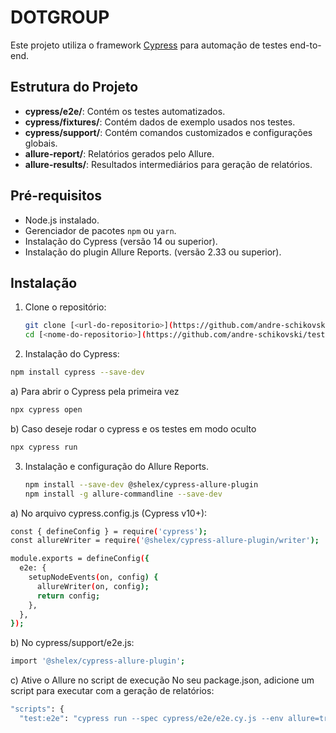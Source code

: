 # DOTGROUP

Este projeto utiliza o framework [Cypress](https://www.cypress.io/) para automação de testes end-to-end.

## Estrutura do Projeto

- **cypress/e2e/**: Contém os testes automatizados.
- **cypress/fixtures/**: Contém dados de exemplo usados nos testes.
- **cypress/support/**: Contém comandos customizados e configurações globais.
- **allure-report/**: Relatórios gerados pelo Allure.
- **allure-results/**: Resultados intermediários para geração de relatórios.

## Pré-requisitos

- Node.js instalado.
- Gerenciador de pacotes `npm` ou `yarn`.
- Instalação do Cypress (versão 14 ou superior).
- Instalação do plugin Allure Reports. (versão 2.33 ou superior).

## Instalação


1. Clone o repositório:
   ```sh
   git clone [<url-do-repositorio>](https://github.com/andre-schikovski/testDotGroup.git)
   cd [<nome-do-repositorio>](https://github.com/andre-schikovski/testDotGroup.git)
   ```

2. Instalação do Cypress:
```sh
npm install cypress --save-dev
```
a) Para abrir o Cypress pela primeira vez
```sh
npx cypress open
```
b) Caso deseje rodar o cypress e os testes em modo oculto
```sh
npx cypress run
```
   
3. Instalação e configuração do Allure Reports.
   ```sh
   npm install --save-dev @shelex/cypress-allure-plugin
   npm install -g allure-commandline --save-dev
   ```
a) No arquivo cypress.config.js (Cypress v10+):
```sh
const { defineConfig } = require('cypress');
const allureWriter = require('@shelex/cypress-allure-plugin/writer');

module.exports = defineConfig({
  e2e: {
    setupNodeEvents(on, config) {
      allureWriter(on, config);
      return config;
    },
  },
});
 ```
b) No cypress/support/e2e.js:
```sh
import '@shelex/cypress-allure-plugin';
```
c) Ative o Allure no script de execução
No seu package.json, adicione um script para executar com a geração de relatórios:
```sh
"scripts": {
  "test:e2e": "cypress run --spec cypress/e2e/e2e.cy.js --env allure=true && allure generate allure-results --clean -o allure-report && allure open"
```
